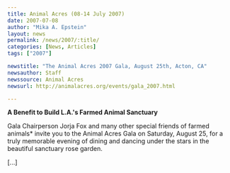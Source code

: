```yaml
---
title: Animal Acres (08-14 July 2007)
date: 2007-07-08
author: "Mika A. Epstein"
layout: news
permalink: /news/2007/:title/
categories: [News, Articles]
tags: ["2007"]

newstitle: "The Animal Acres 2007 Gala, August 25th, Acton, CA"
newsauthor: Staff
newssource: Animal Acres
newsurl: http://animalacres.org/events/gala_2007.html

---
```


**A Benefit to Build L.A.'s Farmed Animal Sanctuary**

Gala Chairperson Jorja Fox and many other special friends of farmed animals* invite you to the Animal Acres Gala on Saturday, August 25, for a truly memorable evening of dining and dancing under the stars in the beautiful sanctuary rose garden. 

[...]